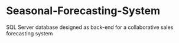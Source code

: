 # Seasonal-Forecasting-System
SQL Server database designed as back-end for a collaborative sales forecasting system
